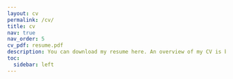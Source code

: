 ```yaml
---
layout: cv
permalink: /cv/
title: cv
nav: true
nav_order: 5
cv_pdf: resume.pdf
description: You can download my resume here. An overview of my CV is below.
toc:
  sidebar: left
---
```

